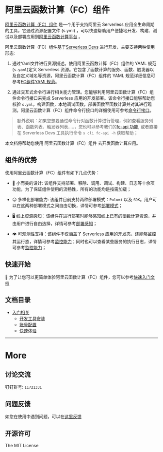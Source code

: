 # 阿里云函数计算（FC）组件

[阿里云函数计算（FC）组件](https://github.com/devsapp/fc) 是一个用于支持阿里云 Serverless 应用全生命周期的工具，它通过资源配置文件 (s.yml) ，可以快速帮助用户便捷地开发、构建、测试以及部署应用到[阿里云函数计算平台](https://www.aliyun.com/product/fc?spm=5176.19720258.J_8058803260.115.e9392c4aHejRf3) 。

阿里云函数计算（FC）组件基于[Serverless Devs](https://www.serverless-devs.com/) 进行开发，主要支持两种使用形态: 

1. 通过Yaml文件进行资源描述。使用阿里云函数计算（FC）组件的 YAML 规范(`s.yaml`)定义 Serverless 资源。它包含了函数计算的服务、函数、触发器以及自定义域名等资源，阿里云函数计算（FC）组件的 YAML 规范详细信息可参考[FC组件YAML规范](./Others/yaml.md)。

2. 通过交互式命令行进行相关能力管理。您能够利用阿里云函数计算（FC）组件命令行接口来完成 Serverless 应用的开发部署。该命令行接口能够帮助您校验 `s.yml`，构建函数，本地调试函数，部署函数至函数计算并对其进行观测。阿里云函数计算（FC）组件命令行接口的详细使用可参考[命令行接口](./Others/cli.md)。

> 额外说明：如果您想要通过命令行对函数计算进行管理，例如查看服务列表、函数列表、触发器列表.....，您也可以参考我们的[fc-api 功能](https://github.com/devsapp/fc-api), 或者直接在 Serverless Devs 工具执行命令 `s cli fc-api -h` 获取帮助；

本文档将帮助您使用 阿里云函数计算（FC）组件 去开发函数计算应用。

## 组件的优势

使用阿里云函数计算（FC）组件有如下几点优势：

- 🌇 小而美的设计: 该组件支持部署、移除、调用、调试、构建、日志等十余项功能，为了保证组件使用的流畅性，所有的功能均是按需加载；

- 😉 多样化部署能力: 该组件目前支持两种部署模式：`Pulumi` 以及 `SDK`。用户可以在这两种部署模式之间自由切换，详情可参考[部署模式](Usage/deploy.md#部署模式)；

- 🖥️ 线上资源感知：该组件在进行部署时能够感知线上已有的函数计算资源，并由用户进行自由选择，详情可参考[部署感知](Usage/deploy.md#部署感知)；

- 👁️ 可观测性支持：该组件不仅涵盖了 Serverless 应用的开发态，还能够监控其运行态，详情可参考[监控能力](Usage/metrics.md)；同时也可以查看某些服务的执行日志，详情可参考[监控能力](Usage/logs.md)；

## 快速开始

🔑 为了让您可以更简单体验阿里云函数计算（FC）组件，您可以参考[快速入门文档](./Getting-started/Hello-world-application.md)

## 文档目录

- [入门相关](./docs/Getting-started/Getting-started.md)
    - [开发工具安装](./docs/Getting-started/Install-tutorial.md)
    - [账号配置](./docs/Getting-started/Setting-up-credentials.md)
    - [快速体验](./docs/Getting-started/Hello-world-application.md)

----

# More

## 讨论交流

钉钉群号: `11721331`

## 问题反馈

如您在使用中遇到问题，可以在[这里反馈](https://github.com/devsapp/fc/issues)

## 开源许可

The MIT License
